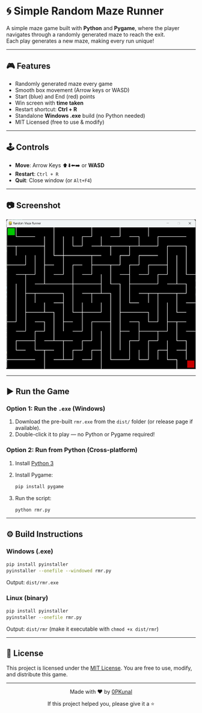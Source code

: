 # 🌀 Simple Random Maze Runner

A simple maze game built with **Python** and **Pygame**, where the player navigates through a randomly generated maze to reach the exit.  
Each play generates a new maze, making every run unique!

---

## 🎮 Features
- Randomly generated maze every game
- Smooth box movement (Arrow keys or WASD)
- Start (blue) and End (red) points
- Win screen with **time taken**
- Restart shortcut: **Ctrl + R**
- Standalone **Windows .exe** build (no Python needed)
- MIT Licensed (free to use & modify)

---

## 🕹️ Controls
- **Move**: Arrow Keys ⬆️⬇️⬅️➡️ or **WASD**
- **Restart**: `Ctrl + R`
- **Quit**: Close window (or `Alt+F4`)

---

## 📷 Screenshot
 ![Maze Screenshot](Screenshot.png)


---

## ▶️ Run the Game

### Option 1: Run the `.exe` (Windows)

1. Download the pre-built `rmr.exe` from the `dist/` folder (or release page if available).
2. Double-click it to play — no Python or Pygame required!

### Option 2: Run from Python (Cross-platform)

1. Install [Python 3](https://www.python.org/downloads/)
2. Install Pygame:

   ```bash
   pip install pygame
   ```
3. Run the script:

   ```bash
   python rmr.py
   ```

---

## ⚙️ Build Instructions

### Windows (.exe)

```bash
pip install pyinstaller
pyinstaller --onefile --windowed rmr.py
```

Output: `dist/rmr.exe`

### Linux (binary)

```bash
pip install pyinstaller
pyinstaller --onefile rmr.py
```

Output: `dist/rmr`
(make it executable with `chmod +x dist/rmr`)

---

## 📜 License

This project is licensed under the [MIT License](LICENSE).
You are free to use, modify, and distribute this game.

---
<div align="center">
  <p>Made with ❤️ by <a href="https://github.com/0PKunal">0PKunal</a></p>
  <p>If this project helped you, please give it a ⭐️</p>
</div>